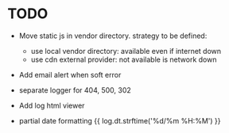 # TODO

* Move static js in vendor directory. strategy to be defined:
	* use local vendor directory: available even if internet down
	* use cdn external provider: not available is network down

* Add email alert when soft error
* separate logger for 404, 500, 302
* Add log html viewer

* partial date formatting <td>{{ log.dt.strftime('%d/%m %H:%M') }}</td>
